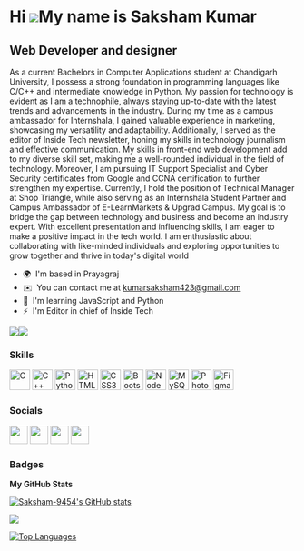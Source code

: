 Hi ![](https://user-images.githubusercontent.com/18350557/176309783-0785949b-9127-417c-8b55-ab5a4333674e.gif)My name is Saksham Kumar
=====================================================================================================================================

Web Developer and designer
--------------------------

As a current Bachelors in Computer Applications student at Chandigarh University, I possess a strong foundation in programming languages like C/C++ and intermediate knowledge in Python. My passion for technology is evident as I am a technophile, always staying up-to-date with the latest trends and advancements in the industry. During my time as a campus ambassador for Internshala, I gained valuable experience in marketing, showcasing my versatility and adaptability. Additionally, I served as the editor of Inside Tech newsletter, honing my skills in technology journalism and effective communication. My skills in front-end web development add to my diverse skill set, making me a well-rounded individual in the field of technology. Moreover, I am pursuing IT Support Specialist and Cyber Security certificates from Google and CCNA certification to further strengthen my expertise. Currently, I hold the position of Technical Manager at Shop Triangle, while also serving as an Internshala Student Partner and Campus Ambassador of E-LearnMarkets & Upgrad Campus. My goal is to bridge the gap between technology and business and become an industry expert. With excellent presentation and influencing skills, I am eager to make a positive impact in the tech world. I am enthusiastic about collaborating with like-minded individuals and exploring opportunities to grow together and thrive in today's digital world

* 🌍  I'm based in Prayagraj
* ✉️  You can contact me at [kumarsaksham423@gmail.com](mailto:kumarsaksham423@gmail.com)
* 🧠  I'm learning JavaScript and Python
* ⚡  I'm Editor in chief of Inside Tech

<a href="https://www.github.com/Saksham-9454" target="_blank" rel="noreferrer"><img
src="https://img.shields.io/github/followers/Saksham-9454?logo=github&style=for-the-badge&color=0891b2&labelColor=1c1917" /></a><a href="https://www.twitter.com/Saksham9454" target="_blank" rel="noreferrer"><img
src="https://img.shields.io/twitter/follow/Saksham9454?logo=twitter&style=for-the-badge&color=0891b2&labelColor=1c1917"
/></a>

### Skills


<p align="left">
<a href="https://docs.microsoft.com/en-us/cpp/?view=msvc-170" target="_blank" rel="noreferrer"><img src="https://raw.githubusercontent.com/danielcranney/readme-generator/main/public/icons/skills/c-colored.svg" width="36" height="36" alt="C" /></a>
<a href="https://docs.microsoft.com/en-us/cpp/?view=msvc-170" target="_blank" rel="noreferrer"><img src="https://raw.githubusercontent.com/danielcranney/readme-generator/main/public/icons/skills/cplusplus-colored.svg" width="36" height="36" alt="C++" /></a>
<a href="https://www.python.org/" target="_blank" rel="noreferrer"><img src="https://raw.githubusercontent.com/danielcranney/readme-generator/main/public/icons/skills/python-colored.svg" width="36" height="36" alt="Python" /></a>
<a href="https://developer.mozilla.org/en-US/docs/Glossary/HTML5" target="_blank" rel="noreferrer"><img src="https://raw.githubusercontent.com/danielcranney/readme-generator/main/public/icons/skills/html5-colored.svg" width="36" height="36" alt="HTML5" /></a>
<a href="https://www.w3.org/TR/CSS/#css" target="_blank" rel="noreferrer"><img src="https://raw.githubusercontent.com/danielcranney/readme-generator/main/public/icons/skills/css3-colored.svg" width="36" height="36" alt="CSS3" /></a>
<a href="https://getbootstrap.com/" target="_blank" rel="noreferrer"><img src="https://raw.githubusercontent.com/danielcranney/readme-generator/main/public/icons/skills/bootstrap-colored.svg" width="36" height="36" alt="Bootstrap" /></a>
<a href="https://nodejs.org/en/" target="_blank" rel="noreferrer"><img src="https://raw.githubusercontent.com/danielcranney/readme-generator/main/public/icons/skills/nodejs-colored.svg" width="36" height="36" alt="NodeJS" /></a>
<a href="https://www.mysql.com/" target="_blank" rel="noreferrer"><img src="https://raw.githubusercontent.com/danielcranney/readme-generator/main/public/icons/skills/mysql-colored.svg" width="36" height="36" alt="MySQL" /></a>
<a href="https://www.adobe.com/uk/products/photoshop.html" target="_blank" rel="noreferrer"><img src="https://raw.githubusercontent.com/danielcranney/readme-generator/main/public/icons/skills/photoshop-colored.svg" width="36" height="36" alt="Photoshop" /></a>
<a href="https://www.figma.com/" target="_blank" rel="noreferrer"><img src="https://raw.githubusercontent.com/danielcranney/readme-generator/main/public/icons/skills/figma-colored.svg" width="36" height="36" alt="Figma" /></a>
</p>


### Socials

<p align="left"> <a href="https://www.github.com/Saksham-9454" target="_blank" rel="noreferrer"><img src="https://raw.githubusercontent.com/danielcranney/readme-generator/main/public/icons/socials/github.svg" width="32" height="32" /></a> <a href="http://www.instagram.com/saksham__94" target="_blank" rel="noreferrer"><img src="https://raw.githubusercontent.com/danielcranney/readme-generator/main/public/icons/socials/instagram.svg" width="32" height="32" /></a> <a href="https://www.linkedin.com/in/saksham-kumar-ba5a93235" target="_blank" rel="noreferrer"><img src="https://raw.githubusercontent.com/danielcranney/readme-generator/main/public/icons/socials/linkedin.svg" width="32" height="32" /></a> <a href="https://www.twitter.com/Saksham9454" target="_blank" rel="noreferrer"><img src="https://raw.githubusercontent.com/danielcranney/readme-generator/main/public/icons/socials/twitter.svg" width="32" height="32" /></a></p>

### Badges

<b>My GitHub Stats</b>

<a href="http://www.github.com/Saksham-9454"><img src="https://github-readme-stats.vercel.app/api?username=Saksham-9454&show_icons=true&hide=&count_private=true&title_color=0891b2&text_color=ffffff&icon_color=0891b2&bg_color=1c1917&hide_border=true&show_icons=true" alt="Saksham-9454's GitHub stats" /></a>

<a href="http://www.github.com/Saksham-9454"><img src="https://github-readme-streak-stats.herokuapp.com/?user=Saksham-9454&stroke=ffffff&background=1c1917&ring=0891b2&fire=0891b2&currStreakNum=ffffff&currStreakLabel=0891b2&sideNums=ffffff&sideLabels=ffffff&dates=ffffff&hide_border=true" /></a>

<a href="https://github.com/Saksham-9454" align="left"><img src="https://github-readme-stats.vercel.app/api/top-langs/?username=Saksham-9454&langs_count=10&title_color=0891b2&text_color=ffffff&icon_color=0891b2&bg_color=1c1917&hide_border=true&locale=en&custom_title=Top%20%Languages" alt="Top Languages" /></a>
